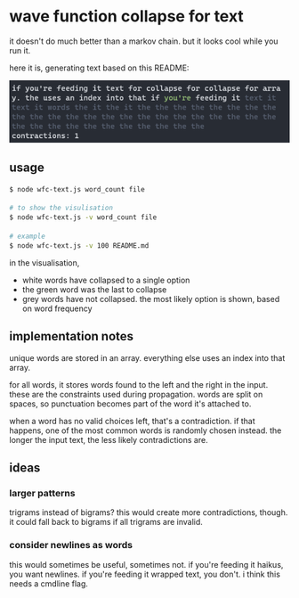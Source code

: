# wave function collapse for text

it doesn't do much better than a markov chain.
but it looks cool while you run it.

here it is, generating text based on this README:

![](screenshot.png)

## usage

```sh
$ node wfc-text.js word_count file

# to show the visulisation
$ node wfc-text.js -v word_count file

# example
$ node wfc-text.js -v 100 README.md
```

in the visualisation,
- white words have collapsed to a single option
- the green word was the last to collapse
- grey words have not collapsed.
the most likely option is shown, based on word frequency


## implementation notes

unique words are stored in an array.
everything else uses an index into that array.

for all words, it stores words found to the left and the right in the input.
these are the constraints used during propagation.
words are split on spaces, so punctuation becomes part of the word it's attached to.

when a word has no valid choices left, that's a contradiction.
if that happens, one of the most common words is randomly chosen instead.
the longer the input text, the less likely contradictions are.

## ideas

### larger patterns

trigrams instead of bigrams?
this would create more contradictions, though.
it could fall back to bigrams if all trigrams are invalid.

### consider newlines as words

this would sometimes be useful, sometimes not.
if you're feeding it haikus, you want newlines.
if you're feeding it wrapped text, you don't.
i think this needs a cmdline flag.